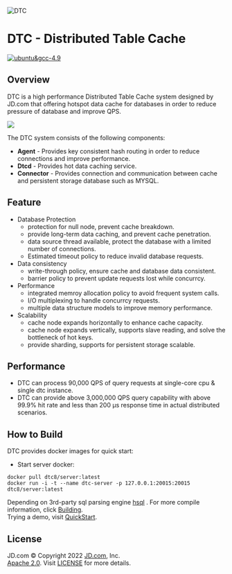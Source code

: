 ![DTC](http://storage.360buyimg.com/bq-install/release/dtc_logo.png)
# DTC - Distributed Table Cache
[![ubuntu&gcc-4.9](https://github.com/DTC8/DTC/actions/workflows/ubuntu-latest&gcc-4.9.yml/badge.svg)](https://github.com/DTC8/DTC/actions/workflows/ubuntu-latest&gcc-4.9.yml)
## Overview
DTC is a high performance Distributed Table Cache system designed by JD.com that offering hotspot data cache for databases in order to reduce pressure of database and improve QPS.

![](http://storage.360buyimg.com/bq-install/release/architecture.png)

The DTC system consists of the following components:
* **Agent** - Provides key consistent hash routing in order to reduce connections and improve performance.
* **Dtcd** - Provides hot data caching service.
* **Connector** - Provides connection and communication between cache and persistent storage database such as MYSQL.

## Feature
* Database Protection
  - protection for null node, prevent cache breakdown.
  - provide long-term data caching, and prevent cache penetration.
  - data source thread available, protect the database with a limited number of connections.
  - Estimated timeout policy to reduce invalid database requests.
* Data consistency
  - write-through policy, ensure cache and database data consistent.
  - barrier policy to prevent update requests lost while concurrcy.
* Performance
  - integrated memroy allocation policy to avoid frequent system calls.
  - I/O multiplexing to handle concurrcy requests.
  - multiple data structure models to improve memory performance.
* Scalability
  - cache node expands horizontally to enhance cache capacity.
  - cache node expands vertically, supports slave reading, and solve the bottleneck of hot keys.
  - provide sharding, supports for persistent storage scalable.
## Performance
* DTC can process 90,000 QPS of query requests at single-core cpu & single dtc instance.
* DTC can provide above 3,000,000 QPS query capability with above 99.9% hit rate and less than 200 μs response time in actual distributed scenarios.
## How to Build
DTC provides docker images for quick start:
* Start server docker:<br/>
```shell
docker pull dtc8/server:latest
docker run -i -t --name dtc-server -p 127.0.0.1:20015:20015 dtc8/server:latest
```
Depending on 3rd-party sql parsing engine [hsql](https://github.com/DTC8/sql-parser) .
For more compile information, click [Building](docs/building.md).<br/>
Trying a demo, visit [QuickStart](docs/quickstart.md).

## License
JD.com © Copyright 2022 [JD.com](https://ir.jd.com/), Inc.<br/>
[Apache 2.0](http://www.apache.org/licenses/LICENSE-2.0). Visit [LICENSE](./LICENSE) for more details.
